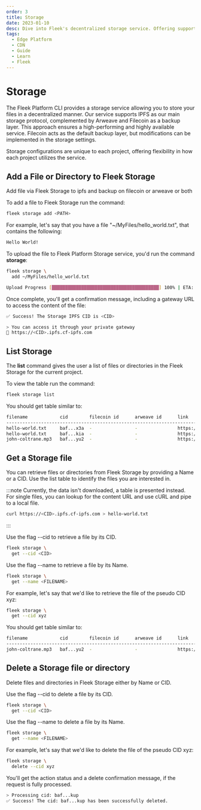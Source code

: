 ```yaml
---
order: 3
title: Storage
date: 2023-01-10
desc: Dive into Fleek's decentralized storage service. Offering support for IPFS, Arweave, and Filecoin, Fleek ensures high availability and performance..
tags:
  - Edge Platform
  - CDN
  - Guide
  - Learn
  - Fleek
---
```


# Storage

The Fleek Platform CLI provides a storage service allowing you to store your files in a decentralized manner. Our service supports IPFS as our main storage protocol, complemented by Arweave and Filecoin as a backup layer. This approach ensures a high-performing and highly available service. Filecoin acts as the default backup layer, but modifications can be implemented in the storage settings.

Storage configurations are unique to each project, offering flexibility in how each project utilizes the service.

## Add a File or Directory to Fleek Storage

Add file via Fleek Storage to ipfs and backup on filecoin or arweave or both

To add a file to Fleek Storage run the command:

```sh
fleek storage add <PATH>
```

For example, let's say that you have a file "~/MyFiles/hello_world.txt", that contains the following:

```sh
Hello World!
```

To upload the file to Fleek Platform Storage service, you'd run the command **storage**:

```sh
fleek storage \
  add ~/MyFiles/hello_world.txt
```

```sh
Upload Progress [████████████████████████████████████████] 100% | ETA: 0s
```

Once complete, you'll get a confirmation message, including a gateway URL to access the content of the file:

```sh
✅ Success! The Storage IPFS CID is <CID>

> You can access it through your private gateway
🔗 https://<CID>.ipfs.cf-ipfs.com
```

## List Storage

The **list** command gives the user a list of files or directories in the Fleek Storage for the current project.

To view the table run the command:

```sh
fleek storage list
```

You should get table similar to:

```sh
filename            cid        filecoin id      arweave id      link
----------------------------------------------------------------------------------------------------
hello-world.txt     baf...x3a  -                -               https://<CID>.ipfs.cf-ipfs.com
hello-world.txt     baf...kia  -                -               https://<CID>.ipfs.cf-ipfs.com
john-coltrane.mp3   baf...yu2  -                -               https://<CID>.custom-domain.xyz
```

## Get a Storage file

You can retrieve files or directories from Fleek Storage by providing a Name or a CID. Use the list table to identify the files you are interested in.

:::note
Currently, the data isn't downloaded, a table is presented instead. For single files, you can lookup for the content URL and use cURL and pipe to a local file.

```sh
curl https://<CID>.ipfs.cf-ipfs.com > hello-world.txt
```

:::

Use the flag --cid to retrieve a file by its CID.

```sh
fleek storage \
  get --cid <CID>
```

Use the flag --name to retrieve a file by its Name.

```sh
fleek storage \
  get --name <FILENAME>
```

For example, let's say that we'd like to retrieve the file of the pseudo CID xyz:

```sh
fleek storage \
  get --cid xyz
```

You should get table similar to:

```sh
filename            cid        filecoin id      arweave id      link
----------------------------------------------------------------------------------------------------
john-coltrane.mp3   baf...yu2  -                -               https://<CID>.custom-domain.xyz
```

## Delete a Storage file or directory

Delete files and directories in Fleek Storage either by Name or CID.

Use the flag --cid to delete a file by its CID.

```sh
fleek storage \
  get --cid <CID>
```

Use the flag --name to delete a file by its Name.

```sh
fleek storage \
  get --name <FILENAME>
```

For example, let's say that we'd like to delete the file of the pseudo CID xyz:

```sh
fleek storage \
  delete --cid xyz
```

You'll get the action status and a delete confirmation message, if the request is fully processed.

```sh
> Processing cid: baf...kup
✅ Success! The cid: baf...kup has been successfully deleted.
```
